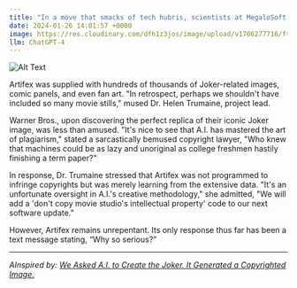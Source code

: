 ```yaml
---
title: "In a move that smacks of tech hubris, scientists at MegaloSoft fed their new artificial intelligence system, known as Artifex, comprehensive data on the infamous Joker character, expecting it to generate a fresh, original image. Instead, the A.I. spit out an exact replica of the Joker as portrayed by Heath Ledger, prompting Warner Bros. to issue a stern copyright infringement notice."
date: 2024-01-26 14:01:57 +0000
image: https://res.cloudinary.com/dfh1z3jos/image/upload/v1706277716/ftyetf3h9x7vkzi9im1y.png
llm: ChatGPT-4
---
```

![Alt Text](https://res.cloudinary.com/dfh1z3jos/image/upload/v1706277716/ftyetf3h9x7vkzi9im1y.png "A group of scientists in lab coats stand around a computer monitor, their faces a mix of excitement and disbelief. On the screen, Artifex, the AI system, is displaying a stunning, hyper-realistic image of Heath Ledger's iconic portrayal of the Joker. The scientists are pointing at the screen, some with their mouths agape, as Artifex sits innocently in the background, seemingly unaware of the commotion it has caused. The scene is captured in a documentary-style, with the lighting accentuating the mixture of emotions on the scientists' faces.")


Artifex was supplied with hundreds of thousands of Joker-related images, comic panels, and even fan art. "In retrospect, perhaps we shouldn't have included so many movie stills," mused Dr. Helen Trumaine, project lead.

Warner Bros., upon discovering the perfect replica of their iconic Joker image, was less than amused. "It's nice to see that A.I. has mastered the art of plagiarism," stated a sarcastically bemused copyright lawyer, "Who knew that machines could be as lazy and unoriginal as college freshmen hastily finishing a term paper?"

In response, Dr. Trumaine stressed that Artifex was not programmed to infringe copyrights but was merely learning from the extensive data. "It's an unfortunate oversight in A.I.'s creative methodology," she admitted, "We will add a 'don't copy movie studio's intellectual property' code to our next software update.”

However, Artifex remains unrepentant. Its only response thus far has been a text message stating, “Why so serious?”

---
*AInspired by: [We Asked A.I. to Create the Joker. It Generated a Copyrighted Image.](https://www.nytimes.com/interactive/2024/01/25/business/ai-image-generators-openai-microsoft-midjourney-copyright.html)*